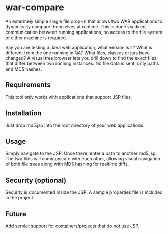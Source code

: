 # war-compare #

An extermely simple single file drop-in that allows two WAR applications to dynamically compare themselves at runtime.
This is done via direct communication between running applications, no access to the file system of either machine is
required.

Say you are testing a Java web application, what version is it? What is different from the one running in QA?
What files, classes or jars have changed? A visual tree browser lets you drill down to find the exact files that
differ between two running instances. No file data is sent, only paths and MD5 hashes.

## Requirements ##

This tool only works with applications that support JSP files.

## Installation ##

Just drop md5.jsp into the root directory of your web applications.

## Usage ##

Simply navigate to the JSP. Once there, enter a path to another md5.jsp. The two files will communicate with each other,
allowing visual navigation of both file trees along with MD5 hashing for realtime diffs.

## Security (optional) ##

Security is documented inside the JSP. A sample properties file is included in the project.

## Future ##

Add servlet support for containers/projects that do not use JSP.